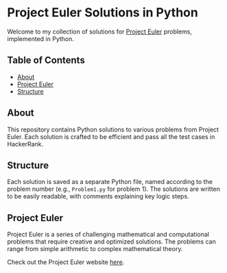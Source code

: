 # Project Euler Solutions in Python

Welcome to my collection of solutions for [Project Euler](https://projecteuler.net/) problems, implemented in Python.

## Table of Contents

- [About](#about)
- [Project Euler](#project-euler)
- [Structure](#structure)


## About

This repository contains Python solutions to various problems from Project Euler. Each solution is crafted to be efficient and pass all the test cases in HackerRank.


















## Structure

Each solution is saved as a separate Python file, named according to the problem number (e.g., `Problem1.py` for problem 1). The solutions are written to be easily readable, with comments explaining key logic steps.

## Project Euler

Project Euler is a series of challenging mathematical and computational problems that require creative and optimized solutions. The problems can range from simple arithmetic to complex mathematical theory.

Check out the Project Euler website [here](https://projecteuler.net/).



